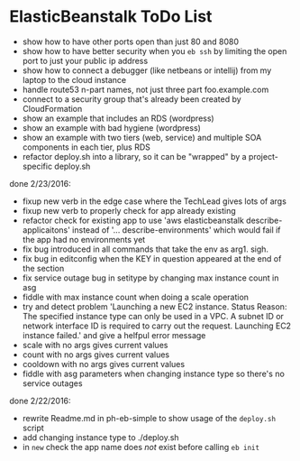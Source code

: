 # ElasticBeanstalk ToDo List

- show how to have other ports open than just 80 and 8080
- show how to have better security when you `eb ssh` by limiting the open port to just your public ip address
- show how to connect a debugger (like netbeans or intellij) from my laptop to the cloud instance
- handle route53 n-part names, not just three part foo.example.com
- connect to a security group that's already been created by CloudFormation
- show an example that includes an RDS (wordpress)
- show an example with bad hygiene (wordpress)
- show an example with two tiers (web, service) and multiple SOA components in each tier, plus RDS
- refactor deploy.sh into a library, so it can be "wrapped" by a project-specific deploy.sh

done 2/23/2016:
- fixup new verb in the edge case where the TechLead gives lots of args
- fixup new verb to properly check for app already existing
- refactor check for existing app to use 'aws elasticbeanstalk describe-applicaitons' instead of '... describe-environments' which would fail if the app had no environments yet
- fix bug introduced in all commands that take the env as arg1. sigh.
- fix bug in editconfig when the KEY in question appeared at the end of the section
- fix service outage bug in setitype by changing max instance count in asg
- fiddle with max instance count when doing a scale operation
- try and detect problem 'Launching a new EC2 instance. Status Reason: The specified instance type can only be used in a VPC. A subnet ID or network interface ID is required to carry out the request. Launching EC2 instance failed.' and give a helfpul error message
- scale with no args gives current values
- count with no args gives current values
- cooldown with no args gives current values
- fiddle with asg parameters when changing instance type so there's no service outages

done 2/22/2016:
- rewrite Readme.md in ph-eb-simple to show usage of the `deploy.sh` script
- add changing instance type to ./deploy.sh
- in `new` check the app name does *not* exist before calling `eb init`
